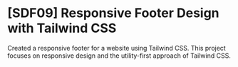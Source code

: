 # [SDF09] Responsive Footer Design with Tailwind CSS

Created a responsive footer for a website using Tailwind CSS. This project focuses on responsive design and the utility-first approach of Tailwind CSS.
